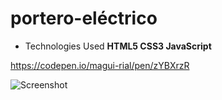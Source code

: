 # portero-eléctrico
- Technologies Used
<b>HTML5
CSS3
JavaScript</b>

https://codepen.io/magui-rial/pen/zYBXrzR


![Screenshot](https://i.imgur.com/AtQHbCK.png)
